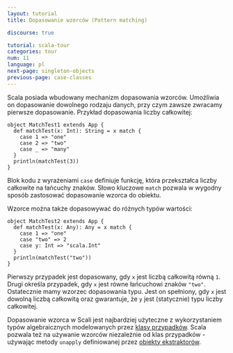 ```yaml
---
layout: tutorial
title: Dopasowanie wzorców (Pattern matching)

discourse: true

tutorial: scala-tour
categories: tour
num: 11
language: pl
next-page: singleton-objects
previous-page: case-classes
---
```


Scala posiada wbudowany mechanizm dopasowania wzorców. Umożliwia on dopasowanie dowolnego rodzaju danych, przy czym zawsze zwracamy pierwsze dopasowanie. Przykład dopasowania liczby całkowitej:

```tut
object MatchTest1 extends App {
  def matchTest(x: Int): String = x match {
    case 1 => "one"
    case 2 => "two"
    case _ => "many"
  }
  println(matchTest(3))
}
```

Blok kodu z wyrażeniami `case` definiuje funkcję, która przekształca liczby całkowite na łańcuchy znaków. Słowo kluczowe `match` pozwala w wygodny sposób zastosować dopasowanie wzorca do obiektu.

Wzorce można także dopasowywać do różnych typów wartości:

```tut
object MatchTest2 extends App {
  def matchTest(x: Any): Any = x match {
    case 1 => "one"
    case "two" => 2
    case y: Int => "scala.Int"
  }
  println(matchTest("two"))
}
```

Pierwszy przypadek jest dopasowany, gdy `x` jest liczbą całkowitą równą `1`. Drugi określa przypadek, gdy `x` jest równe łańcuchowi znaków `"two"`. Ostatecznie mamy wzorzec dopasowania typu. Jest on spełniony, gdy `x` jest dowolną liczbą całkowitą oraz gwarantuje, że `y` jest (statycznie) typu liczby całkowitej.

Dopasowanie wzorca w Scali jest najbardziej użyteczne z wykorzystaniem typów algebraicznych modelowanych przez [klasy przypadków](case-classes.html).
Scala pozwala też na używanie wzorców niezależnie od klas przypadków - używając metody `unapply` definiowanej przez [obiekty ekstraktorów](extractor-objects.html).
